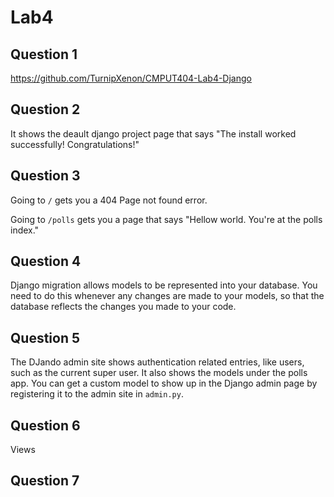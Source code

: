 # Lab4

## Question 1

https://github.com/TurnipXenon/CMPUT404-Lab4-Django

## Question 2

It shows the deault django project page that says "The install worked
successfully! Congratulations!"

## Question 3

Going to `/` gets you a 404 Page not found error.

Going to `/polls` gets you a page that says "Hellow world. You're at the polls index."

## Question 4

Django migration allows models to be represented into your database. You need to do
this whenever any changes are made to your models, so that the database reflects
the changes you made to your code.

## Question 5

The DJando admin site shows authentication related entries, like users, such as
the current super user. It also shows the models under the polls app. You can get
a custom model to show up in the Django admin page by registering it to the admin
site in `admin.py`.

## Question 6

Views

## Question 7


